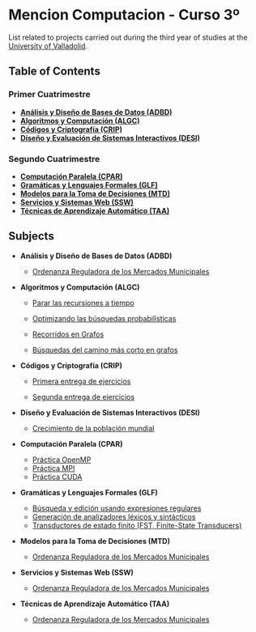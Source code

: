 # Mencion Computacion - Curso 3º
List related to projects carried out during the third year of studies at the [University of Valladolid](https://www.uva.es/export/sites/uva/).

## Table of Contents
### Primer Cuatrimestre
- **[Análisis y Diseño de Bases de Datos (ADBD)](#item1)**
- **[Algoritmos y Computación (ALGC)](#item2)**
- **[Códigos y Criptografía (CRIP)](#item3)**
- **[Diseño y Evaluación de Sistemas Interactivos (DESI)](#item4)**

### Segundo Cuatrimestre
- **[Computación Paralela (CPAR)](#item5)**
- **[Gramáticas y Lenguajes Formales (GLF)](#item6)**
- **[Modelos para la Toma de Decisiones (MTD)](#item7)**
- **[Servicios y Sistemas Web (SSW)](#item8)**
- **[Técnicas de Aprendizaje Automático (TAA)](#item9)**

## Subjects
<a name="item1"></a>
 - **Análisis y Diseño de Bases de Datos (ADBD)**
 
   - [Ordenanza Reguladora de los Mercados Municipales]()

<a name="item2"></a>
 - **Algoritmos y Computación (ALGC)**
  
   - [Parar las recursiones a tiempo](https://github.com/jhoncabanilla/Entrega-1)
   
   - [Optimizando las búsquedas probabilísticas](https://github.com/jhoncabanilla/Entrega-2)
   
   - [Recorridos en Grafos](https://github.com/jhoncabanilla/Entrega-3)
   
   - [Búsquedas del camino más corto en grafos](https://github.com/jhoncabanilla/Entrega-4)
   
<a name="item3"></a>
 - **Códigos y Criptografía (CRIP)**
  
   - [Primera entrega de ejercicios](https://github.com/jhoncabanilla/Primera-Entrega)
   
   - [Segunda entrega de ejercicios](https://github.com/jhoncabanilla/Segunda-Entrega)
 
<a name="item4"></a>
 - **Diseño y Evaluación de Sistemas Interactivos (DESI)**
 
   - [Crecimiento de la población mundial](https://github.com/jhoncabanilla/Crecimiento-Poblacion)
   
   
<a name="item5"></a>
 - **Computación Paralela (CPAR)**
 
   - [Práctica OpenMP](https://github.com/jhoncabanilla/Pr-ctica-OpenMP)
   - [Práctica MPI](https://github.com/jhoncabanilla/Practica-MPI)
   - [Práctica CUDA](https://github.com/jhoncabanilla/Practica-CUDA)

<a name="item6"></a>
 - **Gramáticas y Lenguajes Formales (GLF)**
 
   - [Búsqueda y edición usando expresiones regulares](https://github.com/jhoncabanilla/GLF-Parte1)
   - [Generación de analizadores léxicos y sintácticos](https://github.com/jhoncabanilla/GLF-Parte2)
   - [Transductores de estado finito (FST, Finite-State Transducers)](https://github.com/jhoncabanilla/GLF-Parte3)
   
<a name="item7"></a>
 - **Modelos para la Toma de Decisiones (MTD)**
 
   - [Ordenanza Reguladora de los Mercados Municipales]()
   
<a name="item8"></a>
 - **Servicios y Sistemas Web (SSW)**
 
   - [Ordenanza Reguladora de los Mercados Municipales]()
   
<a name="item9"></a>
 - **Técnicas de Aprendizaje Automático (TAA)**
 
   - [Ordenanza Reguladora de los Mercados Municipales]()
